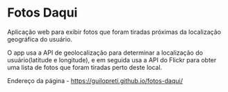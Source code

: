 # Fotos Daqui

Aplicação web para exibir fotos que foram tiradas próximas da localização geográfica do usuário.

O app usa a API de geolocalização para determinar a localização do usuário(latitude e longitude), e em seguida usa a API do Flickr para obter uma lista de fotos que foram tiradas perto deste local.

Endereço da página - https://guilopreti.github.io/fotos-daqui/
